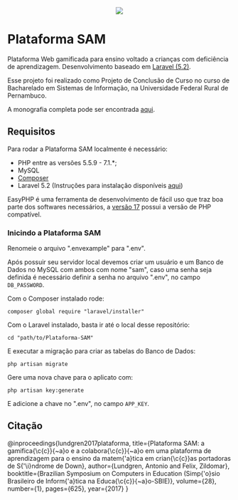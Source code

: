 <p align="center">
<img src=https://user-images.githubusercontent.com/9040771/185430152-639d5c14-4ec2-4e28-882c-2837613775ab.png />
</p>

# Plataforma SAM
 Plataforma Web gamificada para ensino voltado a crianças com deficiência de aprendizagem. Desenvolvimento baseado em [Laravel (5.2)](https://laravel.com/docs/5.2/installation).

 Esse projeto foi realizado como Projeto de Conclusão de Curso no curso de Bacharelado em Sistemas de Informação, na Universidade Federal Rural de Pernambuco.
 
 A monografia completa pode ser encontrada [aqui](https://github.com/victoic/Plataforma-SAM/blob/main/TCC/TCC-AVAL.pdf).
 
 ## Requisitos
 Para rodar a Plataforma SAM localmente é necessário:
 - PHP entre as versões 5.5.9 - 7.1.*;
 - MySQL
 - [Composer](http://getcomposer.org/)
 - Laravel 5.2 (Instruções para instalação disponíveis [aqui](https://laravel.com/docs/5.2/installation))
 
 EasyPHP é uma ferramenta de desenvolvimento de fácil uso que traz boa parte dos softwares necessários, a [versão 17](https://bitbucket.org/easyphp/easyphp-devserver/downloads/EasyPHP-Devserver-17.0-setup.exe) possui a versão de PHP compatível.
 
 ### Inicindo a Plataforma SAM
 Renomeie o arquivo ".envexample" para ".env".
 
 Após possuir seu servidor local devemos criar um usuário e um Banco de Dados no MySQL com ambos com nome "sam", caso uma senha seja definida é necessário definir a senha no arquivo ".env", no campo `DB_PASSWORD`.
 
 Com o Composer instalado rode:
 
 `composer global require "laravel/installer"`
 
 Com o Laravel instalado, basta ir até o local desse repositório:
 
 `cd "path/to/Plataforma-SAM"`
 
 E executar a migração para criar as tabelas do Banco de Dados:
 
 `php artisan migrate`
 
 Gere uma nova chave para o aplicato com:
 
 `php artisan key:generate`
 
 E adicione a chave no ".env", no campo `APP_KEY`.

 ## Citação
 @inproceedings{lundgren2017plataforma,
  title={Plataforma SAM: a gamifica{\c{c}}{\~a}o e a colabora{\c{c}}{\~a}o em uma plataforma de aprendizagem para o ensino da matem{\'a}tica em crian{\c{c}}as portadoras de S{\'\i}ndrome de Down},
  author={Lundgren, Antonio and Felix, Zildomar},
  booktitle={Brazilian Symposium on Computers in Education (Simp{\'o}sio Brasileiro de Inform{\'a}tica na Educa{\c{c}}{\~a}o-SBIE)},
  volume={28},
  number={1},
  pages={625},
  year={2017}
}
